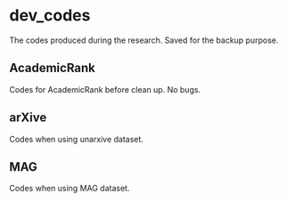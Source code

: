 # dev_codes
The codes produced during the research. Saved for the backup purpose.

## AcademicRank
Codes for AcademicRank before clean up. No bugs.

## arXive
Codes when using unarxive dataset.

## MAG
Codes when using MAG dataset.
